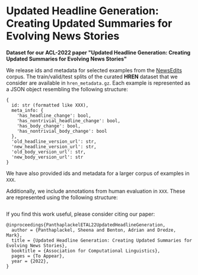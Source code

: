 # Updated Headline Generation: Creating Updated Summaries for Evolving News Stories

**Dataset for our ACL-2022 paper "Updated Headline Generation: Creating Updated Summaries for Evolving News Stories"**

We release ids and metadata for selected examples from the [NewsEdits](https://arxiv.org/abs/2104.09647) corpus. The train/valid/test splits of the curated **HREN** dataset that we consider are available in `hren_metadata.gz`. Each example is represented as a JSON object resembling the following structure:

```
{
  id: str (formatted like XXX),
  meta_info: {
    'has_headline_change': bool,
    'has_nontrivial_headline_change': bool,
    'has_body_change': bool,
    'has_nontrivial_body_change': bool
  },
  'old_headline_version_url': str,
  'new_headline_version_url': str,
  'old_body_version_url': str,
  'new_body_version_url': str
}
```

We have also provided ids and metadata for a larger corpus of examples in `XXX`.

Additionally, we include annotations from human evaluation in `XXX`. These are represented using the following structure:

```

```


If you find this work useful, please consider citing our paper:

```
@inproceedings{PanthaplackelETAL22UpdatedHeadlineGeneration,
  author = {Panthaplackel, Sheena and Benton, Adrian and Dredze, Mark},
  title = {Updated Headline Generation: Creating Updated Summaries for Evolving News Stories},
  booktitle = {Association for Computational Linguistics},
  pages = {To Appear},
  year = {2022},
}
```
